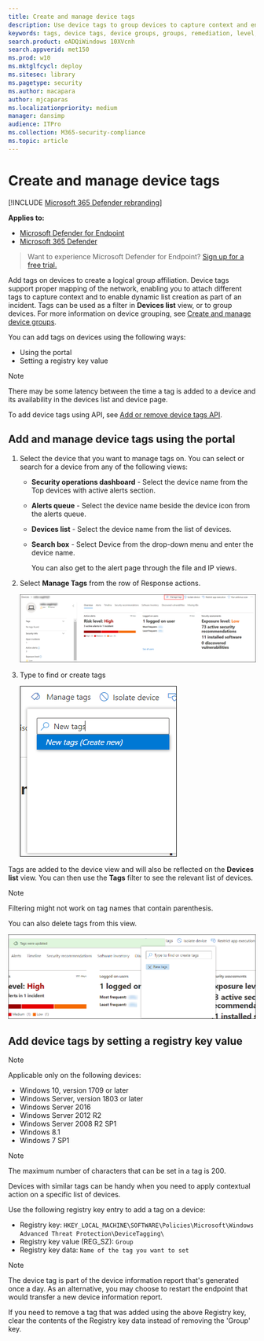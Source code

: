 ```yaml
---
title: Create and manage device tags
description: Use device tags to group devices to capture context and enable dynamic list creation as part of an incident
keywords: tags, device tags, device groups, groups, remediation, level, rules, aad group, role, assign, rank
search.product: eADQiWindows 10XVcnh
search.appverid: met150
ms.prod: w10
ms.mktglfcycl: deploy
ms.sitesec: library
ms.pagetype: security
ms.author: macapara
author: mjcaparas
ms.localizationpriority: medium
manager: dansimp
audience: ITPro
ms.collection: M365-security-compliance 
ms.topic: article
---
```


# Create and manage device tags

[!INCLUDE [Microsoft 365 Defender rebranding](../../includes/microsoft-defender.md)]

**Applies to:**
- [Microsoft Defender for Endpoint](https://go.microsoft.com/fwlink/p/?linkid=2146631)
- [Microsoft 365 Defender](https://go.microsoft.com/fwlink/?linkid=2118804)

> Want to experience Microsoft Defender for Endpoint? [Sign up for a free trial.](https://www.microsoft.com/microsoft-365/windows/microsoft-defender-atp?ocid=docs-wdatp-exposedapis-abovefoldlink)

Add tags on devices to create a logical group affiliation. Device tags support proper mapping of the network, enabling you to attach different tags to capture context and to enable dynamic list creation as part of an incident. Tags can be used as a filter in **Devices list** view, or to group devices. For more information on device grouping, see [Create and manage device groups](machine-groups.md).

You can add tags on devices using the following ways:

- Using the portal
- Setting a registry key value

> [!NOTE]
> There may be some latency between the time a tag is added to a device and its availability in the devices list and device page.  

To add device tags using API, see [Add or remove device tags API](add-or-remove-machine-tags.md).

## Add and manage device tags using the portal

1. Select the device that you want to manage tags on. You can select or search for a device from any of the following views:

   - **Security operations dashboard** - Select the device name from the Top devices with active alerts section.
   - **Alerts queue** - Select the device name beside the device icon from the alerts queue.
   - **Devices list** - Select the device name from the list of devices.
   - **Search box** - Select Device from the drop-down menu and enter the device name.

     You can also get to the alert page through the file and IP views.

2. Select **Manage Tags** from the row of Response actions.

    ![Image of manage tags button](images/manage-tags.png)

3. Type to find or create tags

    ![Image of adding tags on a device](images/new-tags.png)

Tags are added to the device view and will also be reflected on the **Devices list** view. You can then use the **Tags** filter to see the relevant list of devices.

>[!NOTE]
> Filtering might not work on tag names that contain parenthesis.

You can also delete tags from this view.

![Image of adding tags on a device](images/more-manage-tags.png)

## Add device tags by setting a registry key value

>[!NOTE]
> Applicable only on the following devices:
>- Windows 10, version 1709 or later
>- Windows Server, version 1803 or later
>- Windows Server 2016
>- Windows Server 2012 R2
>- Windows Server 2008 R2 SP1
>- Windows 8.1
>- Windows 7 SP1

> [!NOTE] 
> The maximum number of characters that can be set in a tag is 200.

Devices with similar tags can be handy when you need to apply contextual action on a specific list of devices.

Use the following registry key entry to add a tag on a device:

- Registry key: `HKEY_LOCAL_MACHINE\SOFTWARE\Policies\Microsoft\Windows Advanced Threat Protection\DeviceTagging\`
- Registry key value (REG_SZ): `Group`
- Registry key data: `Name of the tag you want to set`

>[!NOTE]
>The device tag is part of the device information report that's generated once a day. As an alternative, you may choose to restart the endpoint that would transfer a new device information report.
> 
> If you need to remove a tag that was added using the above Registry key, clear the contents of the Registry key data instead of removing the 'Group' key.
